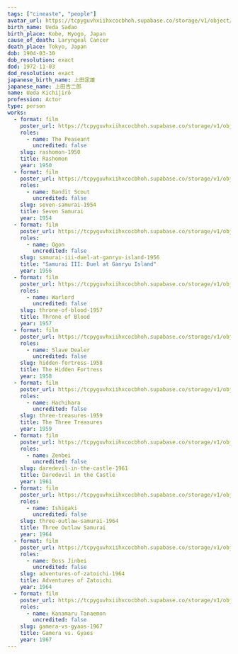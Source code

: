 ```yaml
---
tags: ["cineaste", "people"]
avatar_url: https://tcpyguvhxiihxcocbhoh.supabase.co/storage/v1/object/public/godzilla-cineaste-public/content/people/ueda-kichijiro/ueda-kichijiro.jpg?t=2024-04-02T00%3A20%3A28.211Z
birth_name: Ueda Sadao
birth_place: Kobe, Hyogo, Japan
cause_of_death: Laryngeal Cancer
death_place: Tokyo, Japan
dob: 1904-03-30
dob_resolution: exact
dod: 1972-11-03
dod_resolution: exact
japanese_birth_name: 上田定雄
japanese_name: 上田吉二郎
name: Ueda Kichijirô
profession: Actor
type: person
works:
  - format: film
    poster_url: https://tcpyguvhxiihxcocbhoh.supabase.co/storage/v1/object/public/godzilla-cineaste-public/content/films/rashomon-1950/posters/rashomon-1950.jpg
    roles:
      - name: The Peaseant
        uncredited: false
    slug: rashomon-1950
    title: Rashomon
    year: 1950
  - format: film
    poster_url: https://tcpyguvhxiihxcocbhoh.supabase.co/storage/v1/object/public/godzilla-cineaste-public/content/films/seven-samurai-1954/posters/seven-samurai-1954.jpg
    roles:
      - name: Bandit Scout
        uncredited: false
    slug: seven-samurai-1954
    title: Seven Samurai
    year: 1954
  - format: film
    poster_url: https://tcpyguvhxiihxcocbhoh.supabase.co/storage/v1/object/public/godzilla-cineaste-public/content/films/samurai-iii-duel-at-ganryu-island-1956/posters/samurai-iii-duel-at-ganryu-island-1956.jpg
    roles:
      - name: Ogon
        uncredited: false
    slug: samurai-iii-duel-at-ganryu-island-1956
    title: "Samurai III: Duel at Ganryu Island"
    year: 1956
  - format: film
    poster_url: https://tcpyguvhxiihxcocbhoh.supabase.co/storage/v1/object/public/godzilla-cineaste-public/content/films/throne-of-blood-1957/posters/throne-of-blood-1957.jpg
    roles:
      - name: Warlord
        uncredited: false
    slug: throne-of-blood-1957
    title: Throne of Blood
    year: 1957
  - format: film
    poster_url: https://tcpyguvhxiihxcocbhoh.supabase.co/storage/v1/object/public/godzilla-cineaste-public/content/films/hidden-fortress-1958/posters/hidden-fortress-1958.jpg
    roles:
      - name: Slave Dealer
        uncredited: false
    slug: hidden-fortress-1958
    title: The Hidden Fortress
    year: 1958
  - format: film
    poster_url: https://tcpyguvhxiihxcocbhoh.supabase.co/storage/v1/object/public/godzilla-cineaste-public/content/films/three-treasures-1959/posters/birth-of-japan-1959.jpg
    roles:
      - name: Hachihara
        uncredited: false
    slug: three-treasures-1959
    title: The Three Treasures
    year: 1959
  - format: film
    poster_url: https://tcpyguvhxiihxcocbhoh.supabase.co/storage/v1/object/public/godzilla-cineaste-public/content/films/daredevil-in-the-castle-1961/posters/daredevil-in-the-castle-1961.jpg
    roles:
      - name: Zenbei
        uncredited: false
    slug: daredevil-in-the-castle-1961
    title: Daredevil in the Castle
    year: 1961
  - format: film
    poster_url: https://tcpyguvhxiihxcocbhoh.supabase.co/storage/v1/object/public/godzilla-cineaste-public/content/films/three-outlaw-samurai-1964/posters/three-outlaw-samurai-1964.jpg
    roles:
      - name: Ishigaki
        uncredited: false
    slug: three-outlaw-samurai-1964
    title: Three Outlaw Samurai
    year: 1964
  - format: film
    poster_url: https://tcpyguvhxiihxcocbhoh.supabase.co/storage/v1/object/public/godzilla-cineaste-public/content/films/adventures-of-zatoichi-1964/posters/adventures-of-zatoichi-1964.jpg
    roles:
      - name: Boss Jinbei
        uncredited: false
    slug: adventures-of-zatoichi-1964
    title: Adventures of Zatoichi
    year: 1964
  - format: film
    poster_url: https://tcpyguvhxiihxcocbhoh.supabase.co/storage/v1/object/public/godzilla-cineaste-public/content/films/gamera-vs-gyaos-1967/posters/gamera-vs-gyaos-1967.jpg
    roles:
      - name: Kanamaru Tanaemon
        uncredited: false
    slug: gamera-vs-gyaos-1967
    title: Gamera vs. Gyaos
    year: 1967
---
```

